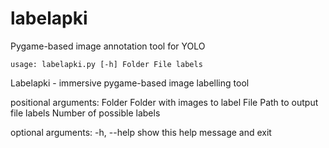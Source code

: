# labelapki
Pygame-based image annotation tool for YOLO

`usage: labelapki.py [-h] Folder File labels`

Labelapki - immersive pygame-based image labelling tool

positional arguments:
  Folder      Folder with images to label
  File        Path to output file
  labels      Number of possible labels

optional arguments:
  -h, --help  show this help message and exit
